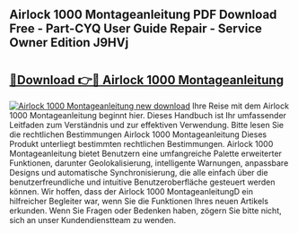## Airlock 1000 Montageanleitung PDF Download Free - Part-CYQ User Guide Repair - Service Owner Edition J9HVj

# <h2><a href="http://df7290.blite.top/?on=Airlock+1000+Montageanleitung">🔗Download 👉🔴 Airlock 1000 Montageanleitung</a></h2>

[![Airlock 1000 Montageanleitung new download](https://i.imgur.com/lujVjoI.png)](http://df7290.blite.top/?on=Airlock+1000+Montageanleitung)
Ihre Reise mit dem Airlock 1000 Montageanleitung beginnt hier. Dieses Handbuch ist Ihr umfassender Leitfaden zum Verständnis und zur effektiven Verwendung. Bitte lesen Sie die rechtlichen Bestimmungen Airlock 1000 Montageanleitung Dieses Produkt unterliegt bestimmten rechtlichen Bestimmungen. Airlock 1000 Montageanleitung bietet Benutzern eine umfangreiche Palette erweiterter Funktionen, darunter Geolokalisierung, intelligente Warnungen, anpassbare Designs und automatische Synchronisierung, die alle einfach über die benutzerfreundliche und intuitive Benutzeroberfläche gesteuert werden können. Wir hoffen, dass der Airlock 1000 MontageanleitungD ein hilfreicher Begleiter war, wenn Sie die Funktionen Ihres neuen Artikels erkunden. Wenn Sie Fragen oder Bedenken haben, zögern Sie bitte nicht, sich an unser Kundendienstteam zu wenden.
